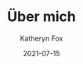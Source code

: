 ---
author: Katheryn Fox
title: Über mich
date: 2021-07-15
description:
keywords: ["about-us", "about-hugo", "contact"]
type: about
---